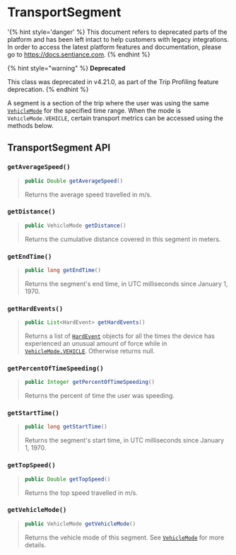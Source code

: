 # TransportSegment

'{% hint style='danger' %} This document refers to deprecated parts of the platform and has been left intact to help customers with legacy integrations. In order to access the latest platform features and documentation, please go to https://docs.sentiance.com. {% endhint %}

{% hint style="warning" %}
**Deprecated**

This class was deprecated in v4.21.0, as part of the Trip Profiling feature deprecation.
{% endhint %}

A segment is a section of the trip where the user was using the same [`VehicleMode`](vehiclemode.md) for the specified time range. When the mode is `VehicleMode.VEHICLE`, certain transport metrics can be accessed using the methods below.

## TransportSegment API

### `getAverageSpeed()`

> ```java
> public Double getAverageSpeed()
> ```
>
> Returns the average speed travelled in m/s.

### `getDistance()`

> ```java
> public VehicleMode getDistance()
> ```
>
> Returns the cumulative distance covered in this segment in meters.

### `getEndTime()`

> ```java
> public long getEndTime()
> ```
>
> Returns the segment's end time, in UTC milliseconds since January 1, 1970.

### `getHardEvents()`

> ```java
> public List<HardEvent> getHardEvents()
> ```
>
> Returns a list of [`HardEvent`](hardevent.md) objects for all the times the device has experienced an unusual amount of force while in [`VehicleMode.VEHICLE`](vehiclemode.md). Otherwise returns null.

### `getPercentOfTimeSpeeding()`

> ```java
> public Integer getPercentOfTimeSpeeding()
> ```
>
> Returns the percent of time the user was speeding.

### `getStartTime()`

> ```java
> public long getStartTime()
> ```
>
> Returns the segment's start time, in UTC milliseconds since January 1, 1970.

### `getTopSpeed()`

> ```java
> public Double getTopSpeed()
> ```
>
> Returns the top speed travelled in m/s.

### `getVehicleMode()`

> ```java
> public VehicleMode getVehicleMode()
> ```
>
> Returns the vehicle mode of this segment. See [`VehicleMode`](vehiclemode.md) for more details.
